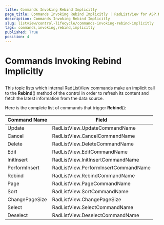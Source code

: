 ```yaml
---
title: Commands Invoking Rebind Implicitly
page_title: Commands Invoking Rebind Implicitly | RadListView for ASP.NET AJAX Documentation
description: Commands Invoking Rebind Implicitly
slug: listview/control-lifecycle/commands-invoking-rebind-implicitly
tags: commands,invoking,rebind,implicitly
published: True
position: 4
---
```


# Commands Invoking Rebind Implicitly



## 

This topic lists which internal RadListView commands make an implicit call to the **Rebind**() method of the control in order to refresh its content and fetch the latest information from the data source.

Here is the complete list of commands that trigger **Rebind**():


| Command Name | Field |
| ------ | ------ |
|Update|RadListView.UpdateCommandName|
|Cancel|RadListView.CancelCommandName|
|Delete|RadListView.DeleteCommandName|
|Edit|RadListView.EditCommandName|
|InitInsert|RadListView.InitInsertCommandName|
|PerformInsert|RadListView.PerformInsertCommandName|
|Rebind|RadListView.RebindCommandName|
|Page|RadListView.PageCommandName|
|Sort|RadListView.SortCommandName|
|ChangePageSize|RadListView.ChangePageSize|
|Select|RadListView.SelectCommandName|
|Deselect|RadListView.DeselectCommandName|
